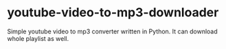 # youtube-video-to-mp3-downloader
Simple youtube video to mp3 converter written in Python. It can download whole playlist as well.
